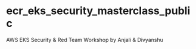 # ecr_eks_security_masterclass_public
AWS EKS Security &amp; Red Team Workshop by Anjali &amp; Divyanshu 
